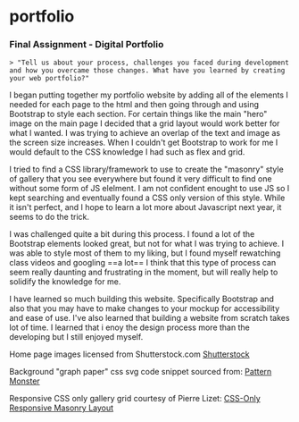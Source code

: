 # portfolio


### Final Assignment - Digital Portfolio

	> "Tell us about your process, challenges you faced during development and how you overcame those changes. What have you learned by creating your web portfolio?"

I began putting together my portfolio website by adding all of the elements I needed for each page to the html and then going through and using Bootstrap to style each section. For certain things like the main "hero" image on the main page I decided that a grid layout would work better for what I wanted. I was trying to achieve an overlap of the text and image as the screen size increases. When I couldn't get Bootstrap to work for me I would default to the CSS knowledge I had such as flex and grid. 

I tried to find a CSS library/framework to use to create the "masonry" style of gallery that you see everywhere but found it very difficult to find one without some form of JS elelment. I am not confident enought to use JS so I kept searching and eventually found a CSS only version of this style. While it isn't perfect, and I hope to learn a lot more about Javascript next year, it seems to do the trick. 

I was challenged quite a bit during this process. I found a lot of the Bootstrap elements looked great, but not for what I was trying to achieve. I was able to style most of them to my liking, but I found myself rewatching class videos and googling ==a lot== I think that this type of process can seem really daunting and frustrating in the moment, but will really help to solidify the knowledge for me. 

I have learned so much building this website. Specifically Bootstrap and also that you may have to  make changes to your mockup for accessibility and ease of use. I've also learned that building a website from scratch takes lot of time. I learned that i enoy the design process more than the developing but I still enjoyed myself. 

Home page images licensed from Shutterstock.com
[Shutterstock](https://www.shutterstock.com)

Background "graph paper" css svg code snippet sourced from: 
[Pattern Monster](https://pattern.monster/cross-section/)


Responsive CSS only gallery grid courtesy of Pierre Lizet:
[CSS-Only Responsive Masonry Layout](https://codepen.io/plizet/pen/MZGBaq)

